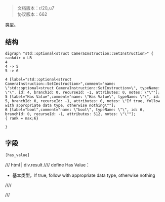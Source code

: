 # <!-- md:samp std::optional&lt;struct CameraInstruction::SetInstruction&gt; -->

> 文档版本：r/20_u7<br/>协议版本：662

<!-- md:samp std::optional&lt;struct CameraInstruction::SetInstruction&gt; -->类型。

## 结构

```viz
digraph "std::optional<struct CameraInstruction::SetInstruction>" {
rankdir = LR
4
4 -> 5
5 -> 6

4 [label="std::optional<struct CameraInstruction::SetInstruction>",comment="name: \"std::optional<struct CameraInstruction::SetInstruction>\", typeName: \"\", id: 4, branchId: 0, recurseId: -1, attributes: 0, notes: \"\""];
5 [label="Has Value",comment="name: \"Has Value\", typeName: \"\", id: 5, branchId: 0, recurseId: -1, attributes: 0, notes: \"If true, follow with appropriate data type, otherwise nothing\""];
6 [label="bool",comment="name: \"bool\", typeName: \"\", id: 6, branchId: 0, recurseId: -1, attributes: 512, notes: \"\""];
{ rank = max;6}

}

```

## 字段

```title='std::optional&lt;struct CameraInstruction::SetInstruction&gt;'
[has_value]
```

/// html | div.result
//// define
Has Value：<!-- md:samp bool -->

- 基本类型。If true, follow with appropriate data type, otherwise nothing


////

///

